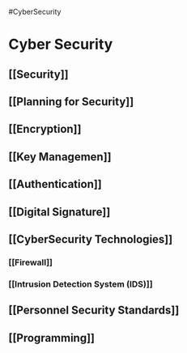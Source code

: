 #CyberSecurity 
# Cyber Security
## [[Security]]
## [[Planning for Security]]
## [[Encryption]]
## [[Key Managemen]]
## [[Authentication]]
## [[Digital Signature]]
## [[CyberSecurity Technologies]]
### [[Firewall]]
### [[Intrusion Detection System (IDS)]]
## [[Personnel Security Standards]]
## [[Programming]]